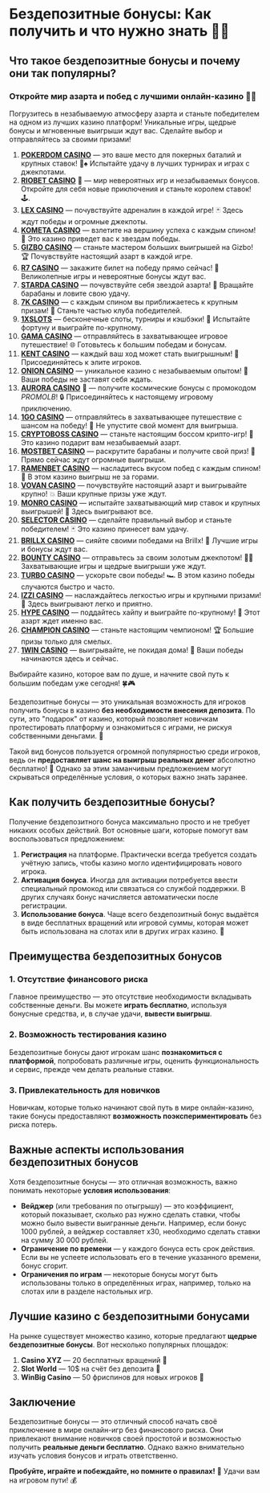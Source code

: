 # Бездепозитные бонусы: Как получить и что нужно знать 🎰💸
## Что такое бездепозитные бонусы и почему они так популярны?
### Откройте мир азарта и побед с лучшими онлайн-казино 🎰💥

Погрузитесь в незабываемую атмосферу азарта и станьте победителем на одном из лучших казино платформ! Уникальные игры, щедрые бонусы и мгновенные выигрыши ждут вас. Сделайте выбор и отправляйтесь за своими призами!

1. **[POKERDOM CASINO](https://brandplay.link/Bxg7SC7H)** — это ваше место для покерных баталий и крупных ставок! 🎲♠️ Испытайте удачу в лучших турнирах и играх с джекпотами.
2. **[RIOBET CASINO](https://brandplay.link/dtx89f2L)** 🌟 — мир невероятных игр и незабываемых бонусов. Откройте для себя новые приключения и станьте королем ставок! 🕹️.
3. **[LEX CASINO](https://brandplay.link/2HFTmBc8)** — почувствуйте адреналин в каждой игре! 🃏 Здесь ждут победы и огромные джекпоты.
4. **[KOMETA CASINO](https://brandplay.link/tLG15CCb)** — взлетите на вершину успеха с каждым спином! 🚀 Это казино приведет вас к звездам победы.
5. **[GIZBO CASINO](https://gizbo-tea02.com/c8e962e89)** — станьте мастером больших выигрышей на Gizbo! 🏆 Почувствуйте настоящий азарт в каждой игре.
6. **[R7 CASINO](https://brandplay.link/zPmNmTWG)** — закажите билет на победу прямо сейчас! 🎯 Великолепные игры и невероятные бонусы ждут вас.
7. **[STARDA CASINO](https://brandplay.link/cpFQbWKn)** — почувствуйте себя звездой азарта! 🌟 Вращайте барабаны и ловите свою удачу.
8. **[7K CASINO](https://brandplay.link/dd46bNgD)** — с каждым спином вы приближаетесь к крупным призам! 🎰 Станьте частью клуба победителей.
9. **[1XSLOTS](https://brandplay.link/R4xfxqdm)** — бесконечные слоты, турниры и кэшбэки! 🎲 Испытайте фортуну и выиграйте по-крупному.
10. **[GAMA CASINO](https://brandplay.link/zrZpLFTP)** — отправляйтесь в захватывающее игровое путешествие! 🌐 Готовьтесь к большим победам и бонусам.
11. **[KENT CASINO](https://passage-through-deserts.com/de0514c15)** — каждый ваш ход может стать выигрышным! 🏅 Присоединяйтесь к элите игроков.
12. **[ONION CASINO](https://obclk001-2d.top/click?offer_id=986&partner_id=10542&landing_id=1798&utm_medium=affiliate&sub_1=oncasino3)** — уникальное казино с незабываемым опытом! 🧅 Ваши победы не заставят себя ждать.
13. **[AURORA CASINO](https://10trafic-stat2.com/click/668546566bcc6313411604c7/6766/15114/subaccount?promocode=PROMOLB)** 🌌 — получите космические бонусы с промокодом *PROMOLB*! 🔒 Присоединяйтесь к настоящему игровому приключению.
14. **[1GO CASINO](https://1go-ircp01.com/ce015f410)** — отправляйтесь в захватывающее путешествие с шансом на победу! 🚀 Не упустите свой момент для выигрыша.
15. **[CRYPTOBOSS CASINO](https://cryptobossc.online/d847bcfa9)** — станьте настоящим боссом крипто-игр! 💎 Это казино подарит вам незабываемый азарт.
16. **[MOSTBET CASINO](https://ktbtis024ifqfn0mst.com/beQs)** — раскрутите барабаны и получите свой приз! 🎰 Прямо сейчас ждут огромные выигрыши.
17. **[RAMENBET CASINO](https://get.saltyram.com/ru/registration?apkpop=0&partner=p24970p3296034p5526)** — насладитесь вкусом побед с каждым спином! 🍜 В этом казино выигрыш не за горами.
18. **[VOVAN CASINO](https://vovan.site/d2375cf9b)** — почувствуйте настоящий азарт и выигрывайте крупно! 💥 Ваши крупные призы уже ждут.
19. **[MONRO CASINO](https://mnr-ircp01.com/c3ce72a2c)** — испытайте захватывающий мир ставок и крупных выигрышей! 🎯 Здесь выигрывают все.
20. **[SELECTOR CASINO](https://gosel.pl/SELVK)** — сделайте правильный выбор и станьте победителем! 🃏 Это казино принесет вам удачу.
21. **[BRILLX CASINO](https://brillx.pub/BRIVK)** — сияйте своими победами на Brillx! 💫 Лучшие игры и бонусы ждут вас.
22. **[BOUNTY CASINO](https://bounty-casino.de/BOVK)** — отправьтесь за своим золотым джекпотом! 🏴‍☠️ Захватывающие игры и щедрые выигрыши уже ждут.
23. **[TURBO CASINO](https://turbo-casino.pro/TURVK)** — ускорьте свои победы! 🏎️ В этом казино победы случаются быстро и часто.
24. **[IZZI CASINO](https://izzi-fr03.com/ca7c8a7b7)** — наслаждайтесь легкостью игры и крупными призами! 🎰 Здесь выигрывают легко и приятно.
25. **[HYPE CASINO](https://hypekaz.com/dc2f44ad0)** — поддайтесь хайпу и выиграйте по-крупному! 🎉 Этот азарт ждет именно вас.
26. **[CHAMPION CASINO](https://champcasino.ink/pobeda/doa-hats?p80412p305331p112c)** — станьте настоящим чемпионом! 🏆 Большие призы только для смелых.
27. **[1WIN CASINO](https://brandplay.link/6F5VqbyZ)** — выигрывайте, не покидая дома! 🥇 Ваши победы начинаются здесь и сейчас.

Выбирайте казино, которое вам по душе, и начните свой путь к большим победам уже сегодня! 🍀🎮

Бездепозитные бонусы — это уникальная возможность для игроков получить бонусы в казино **без необходимости внесения депозита**. По сути, это "подарок" от казино, который позволяет новичкам протестировать платформу и ознакомиться с играми, не рискуя собственными деньгами. 🎯

Такой вид бонусов пользуется огромной популярностью среди игроков, ведь он **предоставляет шанс на выигрыш реальных денег** абсолютно бесплатно! 💸 Однако за этим заманчивым предложением могут скрываться определённые условия, о которых важно знать заранее.

## Как получить бездепозитные бонусы?

Получение бездепозитного бонуса максимально просто и не требует никаких особых действий. Вот основные шаги, которые помогут вам воспользоваться предложением:

1. **Регистрация** на платформе. Практически всегда требуется создать учётную запись, чтобы казино могло идентифицировать нового игрока.
2. **Активация бонуса**. Иногда для активации потребуется ввести специальный промокод или связаться со службой поддержки. В других случаях бонус начисляется автоматически после регистрации.
3. **Использование бонуса**. Чаще всего бездепозитный бонус выдаётся в виде бесплатных вращений или игровой суммы, которая может быть использована на слотах или в других играх казино. 🎲

## Преимущества бездепозитных бонусов

### 1. Отсутствие финансового риска

Главное преимущество — это отсутствие необходимости вкладывать собственные деньги. Вы можете **играть бесплатно**, используя бонусные средства, и, в случае удачи, **вывести выигрыш**. 

### 2. Возможность тестирования казино

Бездепозитные бонусы дают игрокам шанс **познакомиться с платформой**, попробовать различные игры, оценить функциональность и сервис, прежде чем делать реальные ставки.

### 3. Привлекательность для новичков

Новичкам, которые только начинают свой путь в мире онлайн-казино, такие бонусы предоставляют **возможность поэкспериментировать** без риска потерь.

## Важные аспекты использования бездепозитных бонусов

Хотя бездепозитные бонусы — это отличная возможность, важно понимать некоторые **условия использования**:

- **Вейджер** (или требования по отыгрышу) — это коэффициент, который показывает, сколько раз нужно сделать ставки, чтобы можно было вывести выигранные деньги. Например, если бонус 1000 рублей, а вейджер составляет х30, необходимо сделать ставки на сумму 30 000 рублей.
- **Ограничение по времени** — у каждого бонуса есть срок действия. Если вы не успеете использовать его в течение указанного времени, бонус сгорит.
- **Ограничения по играм** — некоторые бонусы могут быть использованы только в определённых играх, например, только на слотах или в разделе настольных игр.

## Лучшие казино с бездепозитными бонусами

На рынке существует множество казино, которые предлагают **щедрые бездепозитные бонусы**. Вот несколько популярных площадок:

1. **Casino XYZ** — 20 бесплатных вращений 🎰
2. **Slot World** — 10$ на счёт без депозита 💸
3. **WinBig Casino** — 50 фриспинов для новых игроков 🎁

## Заключение

Бездепозитные бонусы — это отличный способ начать своё приключение в мире онлайн-игр без финансового риска. Они привлекают внимание новичков своей простотой и возможностью получить **реальные деньги бесплатно**. Однако важно внимательно изучать условия бонусов и играть ответственно.

**Пробуйте, играйте и побеждайте, но помните о правилах!** 🎉 Удачи вам на игровом пути! 💰

